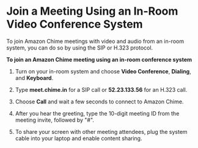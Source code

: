 # Join a Meeting Using an In\-Room Video Conference System<a name="chime-join-meeting-conference-room"></a>

To join Amazon Chime meetings with video and audio from an in\-room system, you can do so by using the SIP or H\.323 protocol\. 

**To join an Amazon Chime meeting using an in\-room conference system**

1. Turn on your in\-room system and choose **Video Conference**, **Dialing**, and **Keyboard**\.

1. Type **meet\.chime\.in** for a SIP call or **52\.23\.133\.56** for an H\.323 call\.

1. Choose **Call** and wait a few seconds to connect to Amazon Chime\.

1. After you hear the greeting, type the 10\-digit meeting ID from the meeting invite, followed by "\#"\.

1. To share your screen with other meeting attendees, plug the system cable into your laptop and enable content sharing\.
